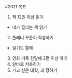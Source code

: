 #2021 목표
1. 책 12권 이상 읽기
  - 내가 끌리는 책 읽기
2. 플래너 꾸준히 작성하기
  - 일기도 함께
3. 영화 기록 한달에 2편 이상 하기
4. 알바로 저축하기
5. 가고 싶은 대학, 과 정하기
